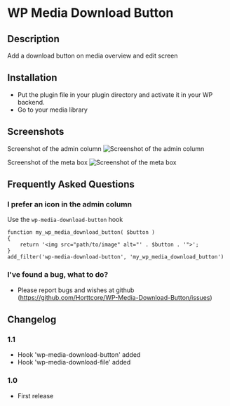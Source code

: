 # WP Media Download Button

## Description

Add a download button on media overview and edit screen

## Installation

* Put the plugin file in your plugin directory and activate it in your WP backend.
* Go to your media library

## Screenshots

Screenshot of the admin column
![Screenshot of the admin column](https://raw.github.com/Horttcore/WP-Media-Download-Button/master/screenshot-1.png)

Screenshot of the meta box
![Screenshot of the meta box](https://raw.github.com/Horttcore/WP-Media-Download-Button/master/screenshot-2.png)

## Frequently Asked Questions

### I prefer an icon in the admin column

Use the `wp-media-download-button` hook

```
function my_wp_media_download_button( $button )
{
	return '<img src="path/to/image" alt="' . $button . '">';
}
add_filter('wp-media-download-button', 'my_wp_media_download_button')
```

### I've found a bug, what to do?

* Please report bugs and wishes at github (https://github.com/Horttcore/WP-Media-Download-Button/issues)

## Changelog

### 1.1
* Hook 'wp-media-download-button' added
* Hook 'wp-media-download-file' added

### 1.0
* First release
